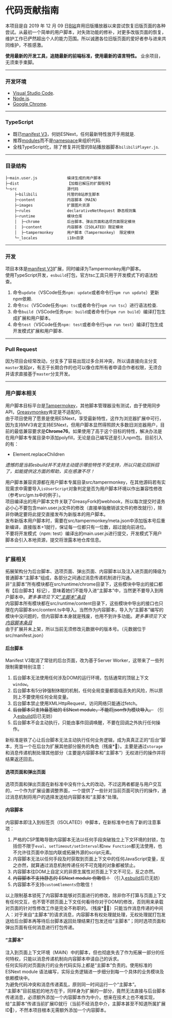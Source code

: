 # 代码贡献指南
本项目是自 2019 年 12 月 09 日[B站](https://www.bilibili.com/)弃用旧版播放器以来尝试恢复旧版页面的各种尝试。从最初一个简单的用户脚本，对失效功能的修补，对更多改版页面的恢复，维护工作已俨然超出个人的能力范围。所以诚邀各位旧版页面的爱好者参与进来共同维护，不胜感激。  

**使用最新的开发工具，追随最新的前端标准，使用最新的语言特性。** 业余项目，无须束手束脚。

---
### 开发环境
- [Visual Studio Code](https://code.visualstudio.com/).
- [Node.js](https://nodejs.org/).
- [Google Chrome](https://www.google.com/chrome/).

---
### TypeScript
- 既已[manifest V3](https://developer.chrome.com/docs/extensions/mv3/manifest/)，何妨ESNext，任何最新特性放开手用就是.
- 推荐[modules](https://www.typescriptlang.org/docs/handbook/modules.html)而不是[namespace](https://www.typescriptlang.org/docs/handbook/namespaces.html)来组织代码.
- 全栈TypeScript化，除了修复并托管的B站播放器脚本`bilibiliPlayer.js`.

---
### 目录结构
```
├─main.user.js             编译生成的用户脚本  
├─dist                     【加载已解压的扩展程序】  
└─src                      源代码  
    ├─bilibili             托管的B站原生脚本  
    ├─content              内容脚本（MAIN）
    ├─images               扩展图片资源  
    ├─rules                declarativeNetRequest 静态规则集  
    ├─runtime              模块仓库  
    │  ├─chrome            后台脚本、弹出页面和选项页面限定模块  
    │  ├─content           内容脚本（ISOLATED）限定模块  
    │  ├─tampermonkey      用户脚本（Tampermonkey） 限定模块
    └─_locales             i18n目录  
```

---
### 开发  
项目本体是[manifest V3](https://developer.chrome.com/docs/extensions/mv3/manifest/)扩展，同时编译为Tampermonkey用户脚本。  
使用TypeScript开发，`esbuild`打包，官方tsc工具只用于开发模式下的语法检查。

1. 命令`update`（VSCode任务`npm: update`或者命令行`npm run update`）更新npm依赖.
2. 命令`tsc`（VSCode任务`npm: tsc`或者命令行`npm run tsc`）进行语法检查.
3. 命令`build`（VSCode任务`npm: build`或者命令行`npm run build`）编译打包生成扩展和用户脚本。
4. 命令`test`（VSCode任务`npm: test`或者命令行`npm run test`）编译打包生成开发模式扩展和用户脚本.

---
### Pull Request
因为项目会经常改动，分支多了容易出现过多合并冲突，所以请直接向主分支`master`发起pr，有志于长期合作的也可以像仓库所有者申请合作者权限，无须合并请求直接基于`master`分支开发。

---
### 用户脚本相关
用户脚本目标平台是[Tampermokey](https://www.tampermonkey.net/)，其他脚本管理器没有测试，由于使用同步API，[Greasymonkey](https://www.greasespot.net/)肯定是不适配的。  
由于项目使用了愿景是使用ESNext，享受最新特性，这作为浏览器扩展中可行，因为支持MV3肯定支持ESNext，但用户脚本显然得照顾大多数旧浏览器用户，目前的最低兼容要求是**Chrome76**。如果使用了高于这个目标的特性，解决办法是在用户脚本专属目录中添加polyfill，无论是自己编写还是引入npm包。目前引入的有：
   - Element.replaceChildren

*遗憾的是当前esbuild并不支持主动提示哪些特性不受支持，所以只能见招拆招了，如能提供这方面的帮助，实在感激不尽！*

用户脚本兼容资源都在用户脚本专属目录src/tampermonkey，在其他源码若有实现需求中需要导入`isUserScript`对象判定是否为用户脚本环境以作出兼容性修改（参考src/gm.ts中的例子）。  
项目编译出的用户脚本文件关联了GreasyFork的webhook，所以每次提交时请务必小心不要包含main.user.js文件的修改（直接单独撤销该文件的修改就行），除非你确定要将此提交直接发布为新版本的用户脚本。  
发布新版本用户脚本时，需要在src/tampermonkey/meta.json中添加版本号后重新编译，直接版本+1就行，保证每一位都只有一位数，超过就向前进位。  
不要将开发模式（npm: test）编译出的main.user.js进行提交，开发模式下用户脚本会引入本地资源，提交将泄露本地仓库信息。

---
### 扩展相关
拓展架构分为后台脚本、选项页面、弹出页面、内容脚本以及注入进页面的降级为普通脚本“主脚本”组成，各部分之间通过消息传递机制进行沟通。  
非“主脚本”所有模块都在src/runtime/chrome目录下，这些模块中导出的接口都有【后台脚本】标记），意味着她们不能导入进“主脚本”中，当然更不要导入到用户脚本中。*更多事项见下文[“主脚本”条目](#主脚本)*    
内容脚本所有模块都在src/runtime/content目录下，这些模块中导出的接口也只限在内容脚本src/content.ts中导入。当然作为内容脚本，导入为“主脚本”编写的模块中没问题的，但内容脚本本身就是残废，也用不到许多功能。*更多事项见下文[内容脚本条目](#内容脚本)*  
由于扩展并未上架，所以当前无须修改元数据中的版本号。（元数据位于src/manifest.json）

#### 后台脚本
Manifest V3取消了常驻的后台页面，改为基于Server Worker，这带来了一些列限制需要特别注意：
   1. 后台脚本无法使用任何涉及DOM的运行环境，包括通常的顶层上下文`window`。
   2. 后台脚本有5分钟强制休眠的机制，任何全局变量都面临丢失的风险，所以原则上不要使用任何全局变量。
   3. 后台脚本禁止使用XMLHttpRequest，访问网络只能通过fetch。
   4. ~~后台脚本只支持最基础的 ESNext module，不能将json作为模块导入。~~ （引入[esbuild](https://esbuild.github.io)后已无妨）
   5. 后台脚本不会主动执行，只能由事件回调唤醒，不要在回调之外执行任何操作。

新标准是铁了心让后台脚本无法主动执行任何业务逻辑，成为真真正正的“后台”脚本，充当一个在后台为扩展其他部分服务的角色（残废*🤣）。主要是通过`storage`和消息传递机制处理其他部分（主要是内容脚本和“主脚本”）无权进行的操作并将结果返还回去。

#### 选项页面和弹出页面
选项页面和弹出页面在新标准中没有什么大的改动，不过这两者都是与用户交互的，一个作为扩展设置调整界面，一个提供了一些针对当前页面可执行的操作，通过消息机制将用户的选择发送给内容脚本和“主脚本”处理。

#### 内容脚本
内容脚本即注入到标签页（ISOLATED）中脚本，在新标准中也有了新的注意事项：
   1. 严格的CSP策略导致内容脚本无法以任何手段突破独立上下文环境的封锁，包括但不限于`eval`、`setTimeout/setInterval`和`new Function`都无法使用，也不允许往页面中添加内联或拓展外源的script元素。
   2. 内容脚本无法以任何手段及时获取到页面上下文中的任何JavaScript变量，反之亦然，就算通过消息机制传递任何不可克隆的对象都被禁止。
   3. 内容脚本往DOM上自定义的非原生属性对页面上下文不可见，反之亦然。
   4. ~~内容脚本不支持静态的 ESNext module 你敢信！~~ （引入[esbuild](https://esbuild.github.io)后已无妨）
   5. 内容脚本不支持`customElements`你敢信！

以上限制基本锁死了内容脚本能够对页面进行的修改，除非你不打算与页面上下文有任何交互，也不管不顾页面上下文任何看待你对于DOM的修改，否则用来承载对页面的针对性修改工作是完全不称职的。（残废*🤣🤣）只能当作消息传递的中间人：对于来自“主脚本”的请求消息，内容脚本有权处理就处理，无权处理就打包发送给后台脚本再等待后台脚本返回处理结果打包发还给“主脚本”；同时选项页面和弹出页面有任何消息进行打包传递。
#### “主脚本”
注入到页面上下文环境（MAIN）中的脚本，但也彻底失去了作为拓展一部分的任何特权，只能以消息传递机制向内容脚本申请自己的诉求。  
任何实际的对页面执行的业务代码实际上都是“主脚本”负责的。使用标准的 ESNext module 语法编写，实际业务逻辑进一步细分到每一个具体的业务模块及依赖模块中。  
为避免代码冲突和消息传递紊乱，原则同一时间运行一个“主脚本”。  
“主脚本”目前尴尬的地方在于，同样身为扩展的一部分，竟然无法直接与后台脚本传递消息，必须额外添加一个内容脚本作为中介。想来在技术上也不难实现，给“主脚本”传递当前扩展ID就行（当前不经消息中介，主脚本甚至不知道所属扩展ID🤣），不然本项目根本无需额外添加一个内容脚本。
